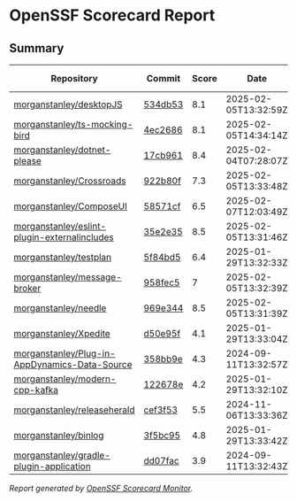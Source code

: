# OpenSSF Scorecard Report

## Summary

| Repository | Commit | Score | Date | Score Delta | Report | StepSecurity |
| -- | -- | -- | -- | -- | -- | -- |
| [morganstanley/desktopJS](https://github.com/morganstanley/desktopJS) | [534db53](https://github.com/morganstanley/desktopJS/commit/534db5374697edb876a042466bb3cecbc2ed9ea5) | 8.1 | 2025-02-05T13:32:59Z | 0 / [Details](https://ossf.github.io/scorecard-visualizer/#/projects/github.com/morganstanley/desktopJS/compare/a55c38eaaa8f7e0b165366e41b776c7c4b392894/534db5374697edb876a042466bb3cecbc2ed9ea5) | [View](https://ossf.github.io/scorecard-visualizer/#/projects/github.com/morganstanley/desktopJS/commit/534db5374697edb876a042466bb3cecbc2ed9ea5) | [Fix it](https://app.stepsecurity.io/securerepo?repo=morganstanley/desktopJS) |
| [morganstanley/ts-mocking-bird](https://github.com/morganstanley/ts-mocking-bird) | [4ec2686](https://github.com/morganstanley/ts-mocking-bird/commit/4ec26867f9870183d35937835c4b0ac30f164058) | 8.1 | 2025-02-05T14:34:14Z | -0.1 / [Details](https://ossf.github.io/scorecard-visualizer/#/projects/github.com/morganstanley/ts-mocking-bird/compare/afb744a81dacca16a0bf35f4bd346d22d0035564/4ec26867f9870183d35937835c4b0ac30f164058) | [View](https://ossf.github.io/scorecard-visualizer/#/projects/github.com/morganstanley/ts-mocking-bird/commit/4ec26867f9870183d35937835c4b0ac30f164058) | [Fix it](https://app.stepsecurity.io/securerepo?repo=morganstanley/ts-mocking-bird) |
| [morganstanley/dotnet-please](https://github.com/morganstanley/dotnet-please) | [17cb961](https://github.com/morganstanley/dotnet-please/commit/17cb961bfb33948d7c38f881bf78d4500371d7c6) | 8.4 | 2025-02-04T07:28:07Z | -0.7 / [Details](https://ossf.github.io/scorecard-visualizer/#/projects/github.com/morganstanley/dotnet-please/compare/9071ab5e05b448edb486944e4e00a58531e3ae4d/17cb961bfb33948d7c38f881bf78d4500371d7c6) | [View](https://ossf.github.io/scorecard-visualizer/#/projects/github.com/morganstanley/dotnet-please/commit/17cb961bfb33948d7c38f881bf78d4500371d7c6) | [Fix it](https://app.stepsecurity.io/securerepo?repo=morganstanley/dotnet-please) |
| [morganstanley/Crossroads](https://github.com/morganstanley/Crossroads) | [922b80f](https://github.com/morganstanley/Crossroads/commit/922b80fb3ebe514c9ff29a42e6e82c4fdae6bbfe) | 7.3 | 2025-02-05T13:33:48Z | 0 / [Details](https://ossf.github.io/scorecard-visualizer/#/projects/github.com/morganstanley/Crossroads/compare/5a63cbb406deb076d6adc9ece6f797486c31afc6/922b80fb3ebe514c9ff29a42e6e82c4fdae6bbfe) | [View](https://ossf.github.io/scorecard-visualizer/#/projects/github.com/morganstanley/Crossroads/commit/922b80fb3ebe514c9ff29a42e6e82c4fdae6bbfe) | [Fix it](https://app.stepsecurity.io/securerepo?repo=morganstanley/Crossroads) |
| [morganstanley/ComposeUI](https://github.com/morganstanley/ComposeUI) | [58571cf](https://github.com/morganstanley/ComposeUI/commit/58571cfa36aecc775cb99d76244078d644863cae) | 6.5 | 2025-02-07T12:03:49Z | 0 / [Details](https://ossf.github.io/scorecard-visualizer/#/projects/github.com/morganstanley/ComposeUI/compare/770226e1bb64d694e53330636dbb117afe6be1c8/58571cfa36aecc775cb99d76244078d644863cae) | [View](https://ossf.github.io/scorecard-visualizer/#/projects/github.com/morganstanley/ComposeUI/commit/58571cfa36aecc775cb99d76244078d644863cae) | [Fix it](https://app.stepsecurity.io/securerepo?repo=morganstanley/ComposeUI) |
| [morganstanley/eslint-plugin-externalincludes](https://github.com/morganstanley/eslint-plugin-externalincludes) | [35e2e35](https://github.com/morganstanley/eslint-plugin-externalincludes/commit/35e2e35bd9478656425bb20391eeded939af5832) | 8.5 | 2025-02-05T13:31:46Z | 0 / [Details](https://ossf.github.io/scorecard-visualizer/#/projects/github.com/morganstanley/eslint-plugin-externalincludes/compare/9b3fe03ecc4157b949c489f90c253ffdb0216c56/35e2e35bd9478656425bb20391eeded939af5832) | [View](https://ossf.github.io/scorecard-visualizer/#/projects/github.com/morganstanley/eslint-plugin-externalincludes/commit/35e2e35bd9478656425bb20391eeded939af5832) | [Fix it](https://app.stepsecurity.io/securerepo?repo=morganstanley/eslint-plugin-externalincludes) |
| [morganstanley/testplan](https://github.com/morganstanley/testplan) | [5f84bd5](https://github.com/morganstanley/testplan/commit/5f84bd56c1bec1d4c5031cc22b4733fd2944c031) | 6.4 | 2025-01-29T13:32:33Z | 0 / [Details](https://ossf.github.io/scorecard-visualizer/#/projects/github.com/morganstanley/testplan/compare/5f84bd56c1bec1d4c5031cc22b4733fd2944c031/5f84bd56c1bec1d4c5031cc22b4733fd2944c031) | [View](https://ossf.github.io/scorecard-visualizer/#/projects/github.com/morganstanley/testplan/commit/5f84bd56c1bec1d4c5031cc22b4733fd2944c031) | [Fix it](https://app.stepsecurity.io/securerepo?repo=morganstanley/testplan) |
| [morganstanley/message-broker](https://github.com/morganstanley/message-broker) | [958fec5](https://github.com/morganstanley/message-broker/commit/958fec5f0963476aff0d4b3c6781365f32fb6362) | 7 | 2025-02-05T13:32:39Z | 0 / [Details](https://ossf.github.io/scorecard-visualizer/#/projects/github.com/morganstanley/message-broker/compare/bc35af3765418a140137f41783208a419613fbf2/958fec5f0963476aff0d4b3c6781365f32fb6362) | [View](https://ossf.github.io/scorecard-visualizer/#/projects/github.com/morganstanley/message-broker/commit/958fec5f0963476aff0d4b3c6781365f32fb6362) | [Fix it](https://app.stepsecurity.io/securerepo?repo=morganstanley/message-broker) |
| [morganstanley/needle](https://github.com/morganstanley/needle) | [969e344](https://github.com/morganstanley/needle/commit/969e344017449880ad6b06434d81f7693fc0ebb5) | 8.5 | 2025-02-05T13:31:39Z | 0.7 / [Details](https://ossf.github.io/scorecard-visualizer/#/projects/github.com/morganstanley/needle/compare/5054f85186febf6dc59700398bc6e050c3f5eb7e/969e344017449880ad6b06434d81f7693fc0ebb5) | [View](https://ossf.github.io/scorecard-visualizer/#/projects/github.com/morganstanley/needle/commit/969e344017449880ad6b06434d81f7693fc0ebb5) | [Fix it](https://app.stepsecurity.io/securerepo?repo=morganstanley/needle) |
| [morganstanley/Xpedite](https://github.com/morganstanley/Xpedite) | [d50e95f](https://github.com/morganstanley/Xpedite/commit/d50e95fe068f22774648eb08e6619f4649d1fc39) | 4.1 | 2025-01-29T13:33:04Z | 0 / [Details](https://ossf.github.io/scorecard-visualizer/#/projects/github.com/morganstanley/Xpedite/compare/d50e95fe068f22774648eb08e6619f4649d1fc39/d50e95fe068f22774648eb08e6619f4649d1fc39) | [View](https://ossf.github.io/scorecard-visualizer/#/projects/github.com/morganstanley/Xpedite/commit/d50e95fe068f22774648eb08e6619f4649d1fc39) | [Fix it](https://app.stepsecurity.io/securerepo?repo=morganstanley/Xpedite) |
| [morganstanley/Plug-in-AppDynamics-Data-Source](https://github.com/morganstanley/Plug-in-AppDynamics-Data-Source) | [358bb9e](https://github.com/morganstanley/Plug-in-AppDynamics-Data-Source/commit/358bb9ebe57ece961be43b43130789f15a48d5fe) | 4.3 | 2024-09-11T13:32:57Z | 0 / [Details](https://ossf.github.io/scorecard-visualizer/#/projects/github.com/morganstanley/Plug-in-AppDynamics-Data-Source/compare/358bb9ebe57ece961be43b43130789f15a48d5fe/358bb9ebe57ece961be43b43130789f15a48d5fe) | [View](https://ossf.github.io/scorecard-visualizer/#/projects/github.com/morganstanley/Plug-in-AppDynamics-Data-Source/commit/358bb9ebe57ece961be43b43130789f15a48d5fe) | [Fix it](https://app.stepsecurity.io/securerepo?repo=morganstanley/Plug-in-AppDynamics-Data-Source) |
| [morganstanley/modern-cpp-kafka](https://github.com/morganstanley/modern-cpp-kafka) | [122678e](https://github.com/morganstanley/modern-cpp-kafka/commit/122678e881de94721458fd948f38e65366b68689) | 4.2 | 2025-01-29T13:32:10Z | 0 / [Details](https://ossf.github.io/scorecard-visualizer/#/projects/github.com/morganstanley/modern-cpp-kafka/compare/122678e881de94721458fd948f38e65366b68689/122678e881de94721458fd948f38e65366b68689) | [View](https://ossf.github.io/scorecard-visualizer/#/projects/github.com/morganstanley/modern-cpp-kafka/commit/122678e881de94721458fd948f38e65366b68689) | [Fix it](https://app.stepsecurity.io/securerepo?repo=morganstanley/modern-cpp-kafka) |
| [morganstanley/releaseherald](https://github.com/morganstanley/releaseherald) | [cef3f53](https://github.com/morganstanley/releaseherald/commit/cef3f533b03f551ff0b68c7f9856f21008146d5d) | 5.5 | 2024-11-06T13:33:36Z | 0 / [Details](https://ossf.github.io/scorecard-visualizer/#/projects/github.com/morganstanley/releaseherald/compare/cef3f533b03f551ff0b68c7f9856f21008146d5d/cef3f533b03f551ff0b68c7f9856f21008146d5d) | [View](https://ossf.github.io/scorecard-visualizer/#/projects/github.com/morganstanley/releaseherald/commit/cef3f533b03f551ff0b68c7f9856f21008146d5d) | [Fix it](https://app.stepsecurity.io/securerepo?repo=morganstanley/releaseherald) |
| [morganstanley/binlog](https://github.com/morganstanley/binlog) | [3f5bc95](https://github.com/morganstanley/binlog/commit/3f5bc950d481d768505c3694243bdefaddfbd6b5) | 4.8 | 2025-01-29T13:33:42Z | 0 / [Details](https://ossf.github.io/scorecard-visualizer/#/projects/github.com/morganstanley/binlog/compare/3f5bc950d481d768505c3694243bdefaddfbd6b5/3f5bc950d481d768505c3694243bdefaddfbd6b5) | [View](https://ossf.github.io/scorecard-visualizer/#/projects/github.com/morganstanley/binlog/commit/3f5bc950d481d768505c3694243bdefaddfbd6b5) | [Fix it](https://app.stepsecurity.io/securerepo?repo=morganstanley/binlog) |
| [morganstanley/gradle-plugin-application](https://github.com/morganstanley/gradle-plugin-application) | [dd07fac](https://github.com/morganstanley/gradle-plugin-application/commit/dd07fac568c260bf17ad7ad0ac7bd9f1263e4ac1) | 3.9 | 2024-09-11T13:32:43Z | 0 / [Details](https://ossf.github.io/scorecard-visualizer/#/projects/github.com/morganstanley/gradle-plugin-application/compare/dd07fac568c260bf17ad7ad0ac7bd9f1263e4ac1/dd07fac568c260bf17ad7ad0ac7bd9f1263e4ac1) | [View](https://ossf.github.io/scorecard-visualizer/#/projects/github.com/morganstanley/gradle-plugin-application/commit/dd07fac568c260bf17ad7ad0ac7bd9f1263e4ac1) | [Fix it](https://app.stepsecurity.io/securerepo?repo=morganstanley/gradle-plugin-application) |

_Report generated by [OpenSSF Scorecard Monitor](https://github.com/ossf/scorecard-monitor)._
